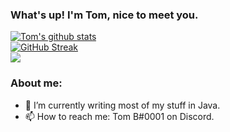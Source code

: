 ### What's up! I'm Tom, nice to meet you.

[![Tom's github stats](https://github-readme-stats.vercel.app/api?username=HardstylesDev&show_icons=true&theme=algolia&include_all_commits=true&count_private=true&hide_border=true)]()
<br>
[![GitHub Streak](https://github-readme-streak-stats.herokuapp.com?user=HardstylesDev&theme=tokyonight_duo&border_radius=5)](https://git.io/streak-stats)
<br>
<img align="center" src="https://github-readme-stats.vercel.app/api/top-langs/?username=HardstylesDev&theme=algolia&include_all_commits=true&hide_border=true" /> 
### About me:
- 🌱 I’m currently writing most of my stuff in Java.
- 📫 How to reach me: Tom B#0001 on Discord.

